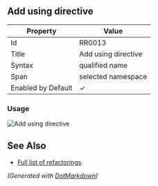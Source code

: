 ## Add using directive

| Property           | Value               |
| ------------------ | ------------------- |
| Id                 | RR0013              |
| Title              | Add using directive |
| Syntax             | qualified name      |
| Span               | selected namespace  |
| Enabled by Default | &#x2713;            |

### Usage

![Add using directive](../../images/refactorings/AddUsingDirective.png)

## See Also

* [Full list of refactorings](Refactorings.md)


*\(Generated with [DotMarkdown](http://github.com/JosefPihrt/DotMarkdown)\)*
